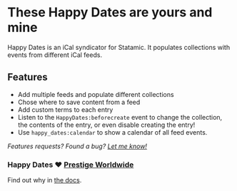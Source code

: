 # These Happy Dates are yours and mine

Happy Dates is an iCal syndicator for Statamic. It populates collections with events from different iCal feeds.

## Features
* Add multiple feeds and populate different collections
* Chose where to save content from a feed
* Add custom terms to each entry
* Listen to the `HappyDates:beforecreate` event to change the collection, the contents of the entry, or even disable creating the entry!
* Use `happy_dates:calendar` to show a calendar of all feed events.

_Features requests? Found a bug? [Let me know!](mailto:wout@woutmager.nl)_

### Happy Dates ❤ [Prestige Worldwide](https://statamic.com/marketplace/addons/prestige-worldwide)
Find out why in [the docs](https://statamic.com/marketplace/addons/prestige-worldwide).
